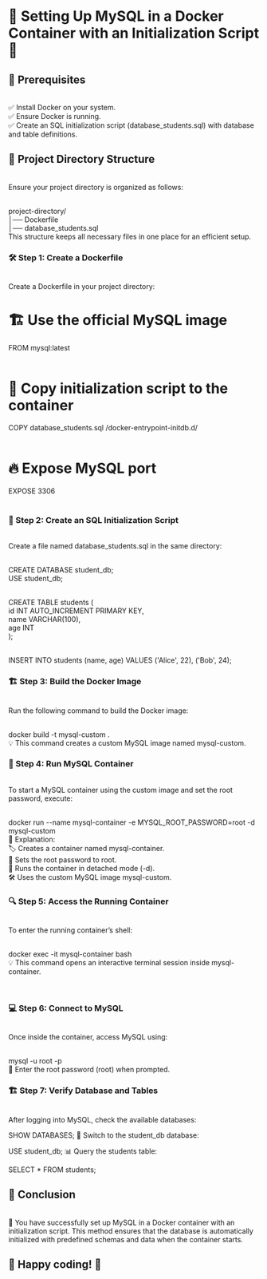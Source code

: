 <h1>🐬 Setting Up MySQL in a Docker Container with an Initialization Script 🚀</h1>
<h2>📌 Prerequisites</h2>
<br>✅ Install Docker on your system.
<br>✅ Ensure Docker is running.
<br>✅ Create an SQL initialization script (database_students.sql) with database and table definitions.

<h2>📂 Project Directory Structure</h2>
<br>Ensure your project directory is organized as follows:

<br>project-directory/<br>
│── Dockerfile<br>
│── database_students.sql<br>
This structure keeps all necessary files in one place for an efficient setup.<br>

<h3>🛠 Step 1: Create a Dockerfile</h3>
<br>Create a Dockerfile in your project directory:

# 🏗 Use the official MySQL image<br>
FROM mysql:latest<br><br>

# 📂 Copy initialization script to the container<br>
COPY database_students.sql /docker-entrypoint-initdb.d/<br><br>

# 🔥 Expose MySQL port<br>
EXPOSE 3306<br><br>
<h3>📜 Step 2: Create an SQL Initialization Script</h3>
<br>Create a file named database_students.sql in the same directory:

<br>CREATE DATABASE student_db;
<br>USE student_db;

<br>CREATE TABLE students (
    <br>id INT AUTO_INCREMENT PRIMARY KEY,
    <br>name VARCHAR(100),
   <br> age INT
<br>);

<br>INSERT INTO students (name, age) VALUES ('Alice', 22), ('Bob', 24);<br>
<h3>🏗 Step 3: Build the Docker Image</h3>
<br>Run the following command to build the Docker image:

<br>docker build -t mysql-custom .
<br>💡 This command creates a custom MySQL image named mysql-custom.

<h3>🚀 Step 4: Run MySQL Container</h3>
<br>To start a MySQL container using the custom image and set the root password, execute:

<br>docker run --name mysql-container -e MYSQL_ROOT_PASSWORD=root -d mysql-custom
<br>🧐 Explanation:
<br>🏷 Creates a container named mysql-container.
<br>🔐 Sets the root password to root.
<br>🏃 Runs the container in detached mode (-d).
<br>🛠 Uses the custom MySQL image mysql-custom.

<h3>🔍 Step 5: Access the Running Container</h3>
<br>To enter the running container’s shell:

<br>docker exec -it mysql-container bash
<br>💡 This command opens an interactive terminal session inside mysql-container.

<br><h3>💻 Step 6: Connect to MySQL</h3>
<br>Once inside the container, access MySQL using:

<br>mysql -u root -p
<br>🔑 Enter the root password (root) when prompted.

<h3>🏗 Step 7: Verify Database and Tables</h3>
<br>After logging into MySQL, check the available databases:

<b3>SHOW DATABASES;
<b3>🔄 Switch to the student_db database:

<b3>USE student_db;
<b3>📊 Query the students table:

<b3>SELECT * FROM students;
<h2>🎉 Conclusion</h2>
<br>🎯 You have successfully set up MySQL in a Docker container with an initialization script. This method ensures that the database is automatically initialized with predefined schemas and data when the container starts.

<h2>🚀 Happy coding! 🎨</h2>
